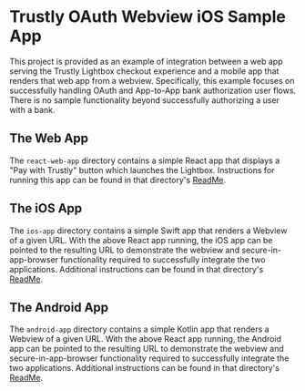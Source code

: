 # Trustly OAuth Webview iOS Sample App

This project is provided as an example of integration between a web app serving the Trustly Lightbox checkout experience and a mobile app that renders that web app from a webview. Specifically, this example focuses on successfully handling OAuth and App-to-App bank authorization user flows. There is no sample functionality beyond successfully authorizing a user with a bank.

## The Web App

The `react-web-app` directory contains a simple React app that displays a "Pay with Trustly" button which launches the Lightbox. Instructions for running this app can be found in that directory's [ReadMe](./react-web-app/README.md).

## The iOS App

The `ios-app` directory contains a simple Swift app that renders a Webview of a given URL. With the above React app running, the iOS app can be pointed to the resulting URL to demonstrate the webview and secure-in-app-browser functionality required to successfully integrate the two applications. Additional instructions can be found in that directory's [ReadMe](./ios-app/README.md).

## The Android App

The `android-app` directory contains a simple Kotlin app that renders a Webview of a given URL. With the above React app running, the Android app can be pointed to the resulting URL to demonstrate the webview and secure-in-app-browser functionality required to successfully integrate the two applications. Additional instructions can be found in that directory's [ReadMe](./android-app/README.md).